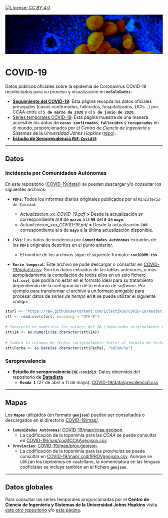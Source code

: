 [![License: CC BY 4.0](https://img.shields.io/badge/License-CC%20BY%204.0-lightgrey.svg)](https://creativecommons.org/licenses/by/4.0/deed.es)

![2019_nCoV](https://github.com/Eclectikus/COVID-19/blob/master/img/2019_nCoV600x.png "2019_nCoV")

# COVID-19

Datos públicos oficiales sobre la epidemia de Coronavirus COVID-19 recolectados para su proceso y visualización en **`noSoloDatos`**:

- [**Seguimiento del COVID-19**](https://nosolodatos.netlify.com/es/covid19/coronavirus). Esta página recopila los datos oficiales principales (casos confirmados, fallecidos, hospitalizados, UCIs...) por CCAA entre el **`5 de marzo de 2020`** y el **`5 de junio de 2020`**.
- [Series temporales COVID-19](https://eclectikus.github.io/jhutimeseries/). Esta página muestra de una manera accesible los datos de **`casos confirmados`**, **`fallecidos`** y **`recuperados`** en el mundo, proporcionados por el *Centro de Ciencia de Ingeniería y Sistemas* de la *Universidad Johns Hopkins* ([repo](https://github.com/CSSEGISandData/COVID-19)).
- [**Estudio de Seroprevalencia `ENE-Covid19`**](https://nosolodatos.netlify.app/es/covid19/seroprev)

---

## Datos

### Incidencia por Comunidades Autónomas

En este repositorio ([COVID-19/data/](https://github.com/Eclectikus/COVID-19/tree/master/data)) se pueden descargar y/o consultar los siguientes archivos:

- **`PDFs`**: Todos los informes diarios originales publicados por el *`Ministerio de Sanidad`*:
  - *Actualizacion_xx_COVID-19.pdf* **>**  Desde la actualización **`37`** correspondiente al **`5`** de **`marzo`** a la **`99`** del **`8`** de **`mayo`**.
  - *Actualizacion_xxx_COVID-19.pdf* **>**  Desde la actualización **`100`** correspondiente al **`9`** de **`mayo`** a la última actualización disponible.

- **`CSVs`**: Los datos de incidencia por **`Comunidades Autónomas`** extraídos de los **`PDFs`** originales descritos en el punto anterior.
  - El nombre de los archivos sigue el siguiente formato: **`coviDDMM.csv`**

- **`Serie temporal`**: Este archivo se pude descargar o consultar en [COVID-19/data/st.csv](https://github.com/Eclectikus/COVID-19/blob/master/data/st.csv). Son los datos extraídos de las tablas anteriores, o más apropiadamente la compilación de todos ellos en un solo fichero (**`st.csv`**), que podría no estar en el formato ideal para su tratamiento dependiendo de la configuración de tu entorno de *software*. Por ejemplo para transformar el archivo a un formato amigable para procesar datos de *series de tiempo* en **`R`** se puede utilizar el siguiente código:

~~~~R
sturl <- "https://raw.githubusercontent.com/Eclectikus/COVID-19/master/data/st.csv"
stt <- read.csv(sturl, encoding = "UTF-8")

# Convierte en numéricos los valores del IA (importados originalmente como texto):
stt$IA <- as.numeric(as.character(stt$IA))

# Cambia la columna de fechas (originalmente texto) al formato de fecha utilizado por R:
stt$Fecha <- as.Date(as.character(stt$Fecha), "%d/%m/%y")

~~~~

### Seroprevalencia

- **Estudio de seroprevalencia `ENE-Covid19`**: Datos obtenidos del repositorio de [**Datadista**](https://github.com/datadista/datasets/tree/master/COVID%2019) 
  - **`Ronda 1`** (27 de abril a 11 de mayo): [COVID-19/data/prevalencia1.csv](https://github.com/Eclectikus/COVID-19/blob/master/data/prevalencia1.csv)

---

## Mapas

Los **`Mapas`** utilizados (en formato **`geojson`**) pueden ser consultados o descargados en el directorio [COVID-19/map/](https://github.com/Eclectikus/COVID-19/tree/master/map).

- **`Comunidades Autónomas`**: [COVID-19/map/ccaa.geojson](https://github.com/Eclectikus/COVID-19/blob/master/map/ccaa.geojson).
  - La codificación de la toponimia para las *CCAA* se puede consultar en [COVID-19/map/codifCCAAgeojson.csv](https://github.com/Eclectikus/COVID-19/blob/master/map/codifCCAAgeojson.csv).
- **`Provincias`**: [COVID-19/map/prov.geojson](https://github.com/Eclectikus/COVID-19/blob/master/map/prov.geojson).
  - La codificación de la toponimia para las *provincias* se puede consultar en [COVID-19/map/ 	codifPROVgeojson.csv](https://github.com/Eclectikus/COVID-19/blob/master/map/codifPROVgeojson.csv). Aunque se utilizan los topónimos en castellano, la nomenclatura en las lenguas cooficiales se incluye también en el fichero **`geojson`**.

---

## Datos globales

Para consultar las series temporales proporcionadas por el **Centro de Ciencia de Ingeniería y Sistemas de la Universidad Johns Hopkins** visita [este otro repositorio](https://github.com/Eclectikus/jhutimeseries) y/o [esta página](https://eclectikus.github.io/jhutimeseries/).
